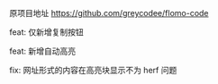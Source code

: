 原项目地址 https://github.com/greycodee/flomo-code

feat: 仅新增复制按钮

feat: 新增自动高亮

fix: 网址形式的内容在高亮块显示不为 herf 问题

